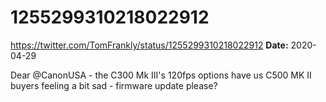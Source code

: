# 1255299310218022912
https://twitter.com/TomFrankly/status/1255299310218022912
**Date:** 2020-04-29

Dear @CanonUSA - the C300 Mk III's 120fps options have us C500 MK II buyers feeling a bit sad  - firmware update please?
